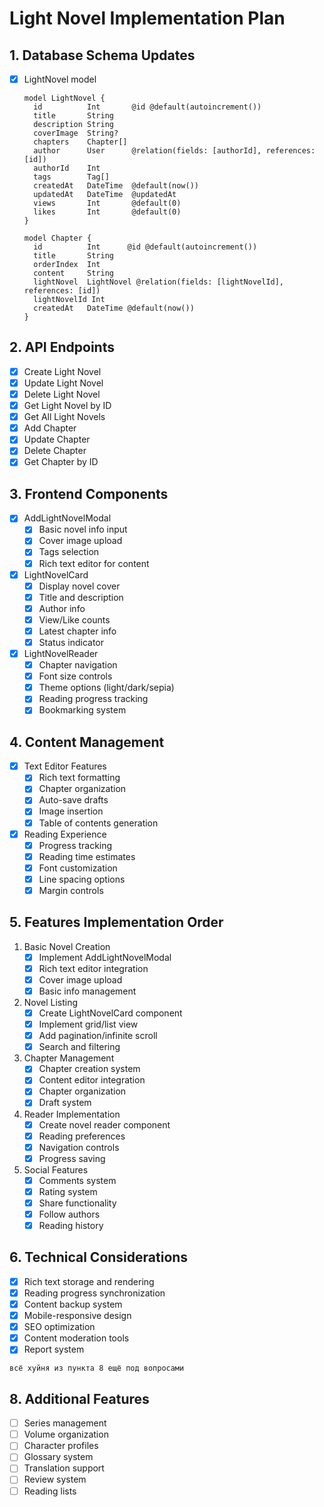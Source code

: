 # Light Novel Implementation Plan

## 1. Database Schema Updates
- [x] LightNovel model
  ```prisma
  model LightNovel {
    id          Int       @id @default(autoincrement())
    title       String
    description String
    coverImage  String?
    chapters    Chapter[]
    author      User      @relation(fields: [authorId], references: [id])
    authorId    Int
    tags        Tag[]
    createdAt   DateTime  @default(now())
    updatedAt   DateTime  @updatedAt
    views       Int       @default(0)
    likes       Int       @default(0)
  }

  model Chapter {
    id          Int      @id @default(autoincrement())
    title       String
    orderIndex  Int
    content     String
    lightNovel  LightNovel @relation(fields: [lightNovelId], references: [id])
    lightNovelId Int
    createdAt   DateTime @default(now())
  }
  ```

## 2. API Endpoints
- [x] Create Light Novel
- [x] Update Light Novel
- [x] Delete Light Novel
- [x] Get Light Novel by ID
- [x] Get All Light Novels
- [x] Add Chapter
- [x] Update Chapter
- [x] Delete Chapter
- [x] Get Chapter by ID

## 3. Frontend Components
- [x] AddLightNovelModal
  - [x] Basic novel info input
  - [x] Cover image upload
  - [x] Tags selection
  - [x] Rich text editor for content

- [x] LightNovelCard
  - [x] Display novel cover
  - [x] Title and description
  - [x] Author info
  - [x] View/Like counts
  - [x] Latest chapter info
  - [x] Status indicator

- [x] LightNovelReader
  - [x] Chapter navigation
  - [x] Font size controls
  - [x] Theme options (light/dark/sepia)
  - [x] Reading progress tracking
  - [x] Bookmarking system

## 4. Content Management
- [x] Text Editor Features
  - [x] Rich text formatting
  - [x] Chapter organization
  - [x] Auto-save drafts
  - [x] Image insertion
  - [x] Table of contents generation

- [x] Reading Experience
  - [x] Progress tracking
  - [x] Reading time estimates
  - [x] Font customization
  - [x] Line spacing options
  - [x] Margin controls

## 5. Features Implementation Order
1. Basic Novel Creation
   - [x] Implement AddLightNovelModal
   - [x] Rich text editor integration
   - [x] Cover image upload
   - [x] Basic info management

2. Novel Listing
   - [x] Create LightNovelCard component
   - [x] Implement grid/list view
   - [x] Add pagination/infinite scroll
   - [x] Search and filtering

3. Chapter Management
   - [x] Chapter creation system
   - [x] Content editor integration
   - [x] Chapter organization
   - [x] Draft system

4. Reader Implementation
   - [x] Create novel reader component
   - [x] Reading preferences
   - [x] Navigation controls
   - [x] Progress saving

5. Social Features
   - [x] Comments system
   - [x] Rating system
   - [x] Share functionality
   - [x] Follow authors
   - [x] Reading history

## 6. Technical Considerations
- [x] Rich text storage and rendering
- [x] Reading progress synchronization
- [x] Content backup system
- [x] Mobile-responsive design
- [x] SEO optimization
- [x] Content moderation tools
- [x] Report system

```
всё хуйня из пункта 8 ещё под вопросами
```

## 8. Additional Features
- [ ] Series management
- [ ] Volume organization
- [ ] Character profiles
- [ ] Glossary system
- [ ] Translation support
- [ ] Review system
- [ ] Reading lists
